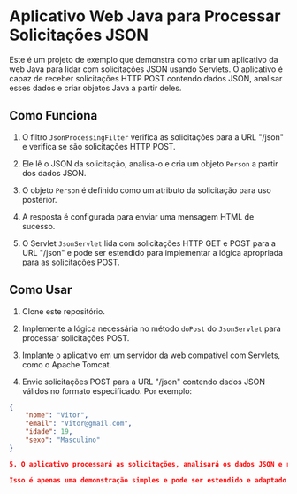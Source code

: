 # Aplicativo Web Java para Processar Solicitações JSON

Este é um projeto de exemplo que demonstra como criar um aplicativo da web Java para lidar com solicitações JSON usando Servlets. O aplicativo é capaz de receber solicitações HTTP POST contendo dados JSON, analisar esses dados e criar objetos Java a partir deles.

## Como Funciona

1. O filtro `JsonProcessingFilter` verifica as solicitações para a URL "/json" e verifica se são solicitações HTTP POST.

2. Ele lê o JSON da solicitação, analisa-o e cria um objeto `Person` a partir dos dados JSON.

3. O objeto `Person` é definido como um atributo da solicitação para uso posterior.

4. A resposta é configurada para enviar uma mensagem HTML de sucesso.

5. O Servlet `JsonServlet` lida com solicitações HTTP GET e POST para a URL "/json" e pode ser estendido para implementar a lógica apropriada para as solicitações POST.

## Como Usar

1. Clone este repositório.

2. Implemente a lógica necessária no método `doPost` do `JsonServlet` para processar solicitações POST.

3. Implante o aplicativo em um servidor da web compatível com Servlets, como o Apache Tomcat.

4. Envie solicitações POST para a URL "/json" contendo dados JSON válidos no formato especificado. Por exemplo:

```json
{
    "nome": "Vitor",
    "email": "Vitor@gmail.com",
    "idade": 19,
    "sexo": "Masculino"
}

5. O aplicativo processará as solicitações, analisará os dados JSON e responderá com uma mensagem de sucesso.

Isso é apenas uma demonstração simples e pode ser estendido e adaptado para atender às suas necessidades específicas.
